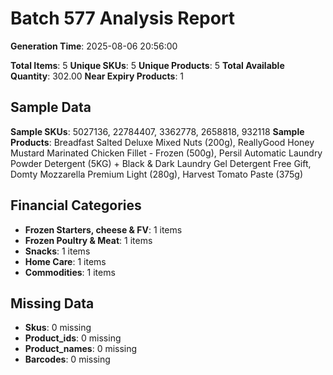 # Batch 577 Analysis Report

**Generation Time**: 2025-08-06 20:56:00

**Total Items**: 5
**Unique SKUs**: 5
**Unique Products**: 5
**Total Available Quantity**: 302.00
**Near Expiry Products**: 1

## Sample Data
**Sample SKUs**: 5027136, 22784407, 3362778, 2658818, 932118
**Sample Products**: Breadfast Salted Deluxe Mixed Nuts (200g), ReallyGood Honey Mustard Marinated Chicken Fillet - Frozen (500g), Persil Automatic Laundry Powder Detergent (5KG) + Black & Dark Laundry Gel Detergent Free Gift, Domty Mozzarella Premium Light (280g), Harvest Tomato Paste (375g)

## Financial Categories
- **Frozen Starters, cheese & FV**: 1 items
- **Frozen Poultry & Meat**: 1 items
- **Snacks**: 1 items
- **Home Care**: 1 items
- **Commodities**: 1 items

## Missing Data
- **Skus**: 0 missing
- **Product_ids**: 0 missing
- **Product_names**: 0 missing
- **Barcodes**: 0 missing
